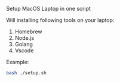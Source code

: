 Setup MacOS Laptop in one script


Will installing following tools on your laptop:
1. Homebrew
2. Node.js
3. Golang
4. Vscode

Example:
```bash
bash ./setup.sh

```